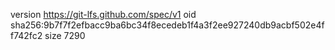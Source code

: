 version https://git-lfs.github.com/spec/v1
oid sha256:9b7f7f2efbacc9ba6bc34f8ecedeb1f4a3f2ee927240db9acbf502e4ff742fc2
size 7290
